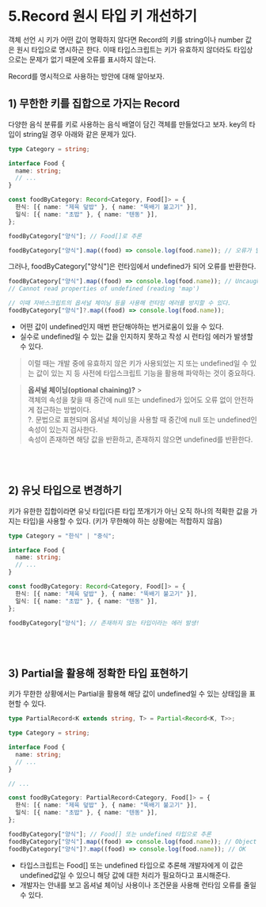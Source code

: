 # 5.Record 원시 타입 키 개선하기

객체 선언 시 키가 어떤 값이 명확하지 않다면 Record의 키를 string이나 number 값은 원시 타입으로 명시하곤 한다.
이때 타입스크립트는 키가 유효하지 않더라도 타입상으로는 문제가 없기 때문에 오류를 표시하지 않는다.

Record를 명시적으로 사용하는 방안에 대해 알아보자.

## 1) 무한한 키를 집합으로 가지는 Record

다양한 음식 분류를 키로 사용하는 음식 배열이 담긴 객체를 만들었다고 보자.
key의 타입이 string일 경우 아래와 같은 문제가 있다.

```ts
type Category = string;

interface Food {
  name: string;
  // ...
}

const foodByCategory: Record<Category, Food[]> = {
  한식: [{ name: "제육 덮밥" }, { name: "뚝배기 불고기" }],
  일식: [{ name: "초밥" }, { name: "텐동" }],
};

foodByCategory["양식"]; // Food[]로 추론

foodByCategory["양식"].map((food) => console.log(food.name)); // 오류가 발생하지 않는다.
```

그러나, foodByCategory["양식"]은 런타임에서 undefined가 되어 오류를 반환한다.

```ts
foodByCategory["양식"].map((food) => console.log(food.name)); // Uncaught TypeError:
// Cannot read properties of undefined (reading 'map')

// 이때 자바스크립트의 옵셔널 체이닝 등을 사용해 런타임 에러를 방지할 수 있다.
foodByCategory["양식"]?.map((food) => console.log(food.name));
```

- 어떤 값이 undefined인지 매번 판단해야하는 번거로움이 있을 수 있다.
- 실수로 undefined일 수 있는 값을 인지하지 못하고 작성 시 런타임 에러가 발생할 수 있다.

> 이럴 때는 개발 중에 유효하지 않은 키가 사용되었는 지 또는 undefined일 수 있는 값이 있는 지 등 사전에 타입스크립트 기능을 활용해 파악하는 것이 중요하다.

> **옵셔널 체이닝(optional chaining)?** > <br />객체의 속성을 찾을 때 중간에 null 또는 undefined가 있어도 오류 없이 안전하게 접근하는 방법이다. <br />
> ?. 문법으로 표현되며 옵셔널 체이닝을 사용할 때 중간에 null 또는 undefined인 속성이 있는지 검사한다. <br />
> 속성이 존재하면 해당 값을 반환하고, 존재하지 않으면 undefined를 반환한다.

<br />
<br />

## 2) 유닛 타입으로 변경하기

키가 유한한 집합이라면 유닛 타입(다른 타입 쪼개기가 아닌 오직 하나의 적확한 값을 가지는 타입)을 사용할 수 있다.
(키가 무한해야 하는 상황에는 적합하지 않음)

```ts
type Category = "한식" | "중식";

interface Food {
  name: string;
  // ...
}

const foodByCategory: Record<Category, Food[]> = {
  한식: [{ name: "제육 덮밥" }, { name: "뚝배기 불고기" }],
  일식: [{ name: "초밥" }, { name: "텐동" }],
};

foodByCategory["양식"]; // 존재하지 않는 타입이라는 에러 발생!
```

<br />
<br />

## 3) Partial을 활용해 정확한 타입 표현하기

키가 무한한 상황에서는 Partial을 활용해 해당 값이 undefined일 수 있는 상태임을 표현할 수 있다.

```ts
type PartialRecord<K extends string, T> = Partial<Record<K, T>>;

type Category = string;

interface Food {
  name: string;
  // ...
}

// ...

const foodByCategory: PartialRecord<Category, Food[]> = {
  한식: [{ name: "제육 덮밥" }, { name: "뚝배기 불고기" }],
  일식: [{ name: "초밥" }, { name: "텐동" }],
};

foodByCategory["양식"]; // Food[] 또는 undefined 타입으로 추론
foodByCategory["양식"].map((food) => console.log(food.name)); // Object is possibly 'undefined'
foodByCategory["양식"]?.map((food) => console.log(food.name)); // OK
```

- 타입스크립트는 Food[] 또는 undefined 타입으로 추론해 개발자에게 이 값은 undefined값일 수 있으니 해당 값에 대한 처리가 필요하다고 표시해준다.
- 개발자는 안내를 보고 옵셔널 체이닝 사용이나 조건문을 사용해 런타임 오류를 줄일 수 있다.
